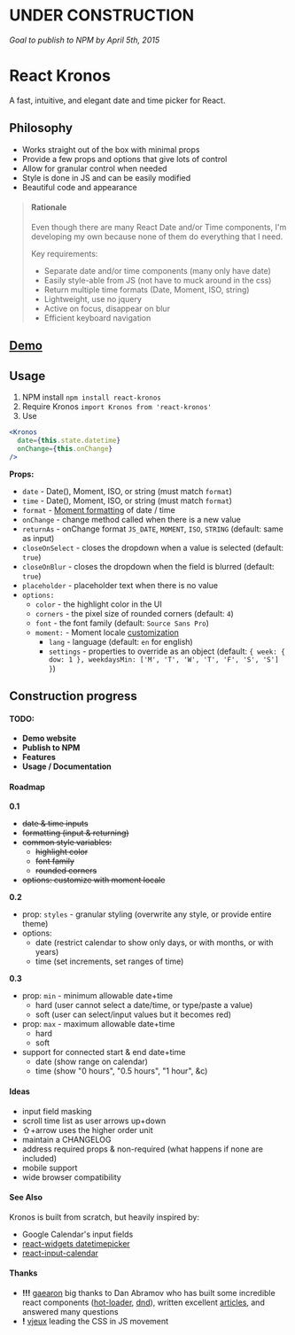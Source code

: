 # UNDER CONSTRUCTION
*Goal to publish to NPM by April 5th, 2015*

React Kronos
============

A fast, intuitive, and elegant date and time picker for React.

## Philosophy

- Works straight out of the box with minimal props
- Provide a few props and options that give lots of control
- Allow for granular control when needed
- Style is done in JS and can be easily modified
- Beautiful code and appearance

> #### Rationale
>
> Even though there are many React Date and/or Time components, I'm developing my own because none of them do everything that I need.
>
> Key requirements:
> - Separate date and/or time components (many only have date)
> - Easily style-able from JS (not have to muck around in the css)
> - Return multiple time formats (Date, Moment, ISO, string)
> - Lightweight, use no jquery
> - Active on focus, disappear on blur
> - Efficient keyboard navigation

## [Demo](http://dubert.github.io/react-kronos)

## Usage

1. NPM install `npm install react-kronos`
2. Require Kronos `import Kronos from 'react-kronos'`
3. Use
```jsx
<Kronos
  date={this.state.datetime}
  onChange={this.onChange}
/>
```

**Props:**
- `date` - Date(), Moment, ISO, or string (must match `format`)
- `time` - Date(), Moment, ISO, or string (must match `format`)
- `format` - [Moment formatting](http://momentjs.com/docs/#/parsing/string-format/) of date / time
- `onChange` - change method called when there is a new value
- `returnAs` - onChange format `JS_DATE`, `MOMENT`, `ISO`, `STRING` (default: same as input)
- `closeOnSelect` - closes the dropdown when a value is selected (default: `true`)
- `closeOnBlur` - closes the dropdown when the field is blurred (default: `true`)
- `placeholder` - placeholder text when there is no value
- `options:`
  - `color` - the highlight color in the UI
  - `corners` - the pixel size of rounded corners (default: `4`)
  - `font` - the font family (default: `Source Sans Pro`)
  - `moment:` - Moment locale [customization](http://momentjs.com/docs/#/customization/)
    - `lang` - language (default: `en` for english)
    - `settings` - properties to override as an object (default: `{ week: { dow: 1 }, weekdaysMin: ['M', 'T', 'W', 'T', 'F', 'S', 'S'] }`)

## Construction progress

#### TODO:
- **Demo website**
- **Publish to NPM**
- **Features**
- **Usage / Documentation**

#### Roadmap

**0.1**
- ~~date & time inputs~~
- ~~formatting (input & returning)~~
- ~~common style variables:~~
  - ~~highlight color~~
  - ~~font family~~
  - ~~rounded corners~~
- ~~options: customize with moment locale~~

**0.2**
- prop: `styles` - granular styling (overwrite any style, or provide entire theme)
- options:
  - date (restrict calendar to show only days, or with months, or with years)
  - time (set increments, set ranges of time)

**0.3**
- prop: `min` - minimum allowable date+time
  - hard (user cannot select a date/time, or type/paste a value)
  - soft (user can select/input values but it becomes red)
- prop: `max` - maximum allowable date+time
  - hard
  - soft
- support for connected start & end date+time
  - date (show range on calendar)
  - time (show "0 hours", "0.5 hours", "1 hour", &c)

#### Ideas

- input field masking
- scroll time list as user arrows up+down
- ⇧+arrow uses the higher order unit
- maintain a CHANGELOG
- address required props & non-required (what happens if none are included)
- mobile support
- wide browser compatibility

#### See Also

Kronos is built from scratch, but heavily inspired by:
- Google Calendar's input fields
- [react-widgets datetimepicker](http://jquense.github.io/react-widgets/docs/#/datetime-picker)
- [react-input-calendar](https://github.com/Rudeg/react-input-calendar)

#### Thanks

- **!!!** [gaearon](https://github.com/gaearon) big thanks to Dan Abramov who has built some incredible react components ([hot-loader](https://github.com/gaearon/react-hot-loader), [dnd](https://github.com/gaearon/react-dnd)), written excellent [articles](https://medium.com/@dan_abramov), and answered many questions
- **!** [vjeux](https://github.com/vjeux) leading the CSS in JS movement
